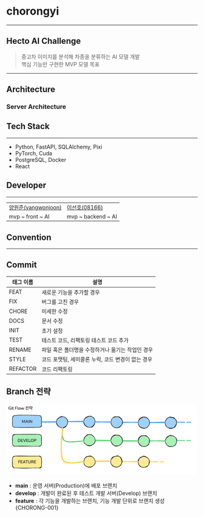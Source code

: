 # chorongyi 

---
## Hecto AI Challenge
>중고차 이미지를 분석해 차종을 분류하는 AI 모델 개발 </br>
>핵심 기능만 구현한 MVP 모델 목표

---
## Architecture
### Server Architecture

[//]: # (<!-- 아키텍처 이미지 그려서 넣을 예정 -->)


## Tech Stack

---
- Python, FastAPI, SQLAlchemy, Pixi
- PyTorch, Cuda
- PostgreSQL, Docker
- React

## Developer

---

|                 |   |
| --- | --- |
|[양원준(yangwonjoon)](https://github.com/yangwonjoon)|[이선호(08166)](https://github.com/08166)|
| mvp ~ front ~ AI  |  mvp ~ backend ~ AI  |


## Convention

---
## Commit

| 태그 이름  | 설명                            |
|-----------|-------------------------------|
| FEAT      | 새로운 기능을 추가할 경우                |
| FIX       | 버그를 고친 경우                     |
| CHORE     | 미세한 수정                        |
| DOCS      | 문서 수정                         |
| INIT      | 초기 설정                         |
| TEST      | 테스트 코드, 리팩토링 테스트 코드 추가        |
| RENAME    | 파일 혹은 폴더명을 수정하거나 옮기는 작업인 경우   |
| STYLE     | 코드 포맷팅, 세미콜론 누락, 코드 변경이 없는 경우 |
| REFACTOR  | 코드 리팩토링                       |

## Branch 전략

![Git Flow](https://raw.githubusercontent.com/yumyumpot/chorongyi/main/ai/docs/chorong.png)

- **main** : 운영 서버(Production)에 배포 브랜치
- **develop** : 개발이 완료된 후 테스트 개발 서버(Develop) 브랜치
- **feature** : 각 기능을 개발하는 브랜치, 기능 개발 단위로 브랜치 생성 {CHORONG-001}
